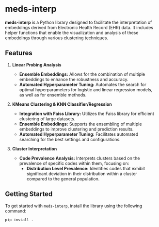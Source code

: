 # meds-interp

**meds-interp** is a Python library designed to facilitate the interpretation of embeddings derived from Electronic Health Record (EHR) data. It includes helper functions that enable the visualization and analysis of these embeddings through various clustering techniques.

## Features

1. **Linear Probing Analysis**
   - **Ensemble Embeddings:** Allows for the combination of multiple embeddings to enhance the robustness and accuracy.
   - **Automated Hyperparameter Tuning:** Automates the search for optimal hyperparameters for logistic and linear regression models, as well as for ensemble methods.

2. **KMeans Clustering & KNN Classifier/Regression**
   - **Integration with Faiss Library:** Utilizes the Faiss library for efficient clustering of large datasets.
   - **Ensemble Embeddings:** Supports the ensembling of multiple embeddings to improve clustering and prediction results.
   - **Automated Hyperparameter Tuning:** Facilitates automated searching for the best settings and configurations.

3. **Cluster Interpretation**
   - **Code Prevalence Analysis:** Interprets clusters based on the prevalence of specific codes within them, focusing on:
     - **Distribution Level Prevalence:** Identifies codes that exhibit significant deviation in their distribution within a cluster compared to the general population.

## Getting Started

To get started with `meds-interp`, install the library using the following command:

```console
pip install .
